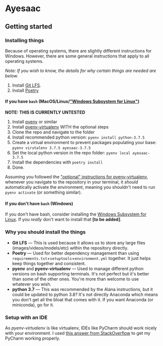 # Ayesaac

## Getting started

### Installing things

Because of operating systems, there are slightly different instructions for Windows. However, there are some general instructions that apply to all operating systems. 

*Note: If you wish to know, the details for why certain things are needed are below.*

1. Install [Git LFS](https://github.com/git-lfs/git-lfs/wiki/Installation).
1. Install [Poetry](https://python-poetry.org/docs/)

#### If you have `bash` (MacOS/Linux/["Windows Subsystem for Linux"](https://docs.microsoft.com/en-us/windows/wsl/install-win10))

**NOTE: THIS IS CURRENTLY UNTESTED**

1. Install [pyenv](https://github.com/pyenv/pyenv) or similar
1. Install [pyenv-virtualenv](https://github.com/pyenv/pyenv-virtualenv) WITH the optional steps
1. Clone the repo and navigate to the folder
1. Install recommended python version: `pyenv install python-3.7.5`
1. Create a virtual environment to prevent packages populating your base: `pyenv virutalenv 3.7.5 ayesaac-3.7.5`
1. Set the local python version in the repo folder: `pyenv local ayesaac-3.7.5`
1. Install the dependencies with `poetry install`
1. Done. 

Assuming you followed the ["optional" instructions for pyenv-virtualenv](https://github.com/pyenv/pyenv-virtualenv#activate-virtualenv), whenever you navigate to the repository in your terminal, it _should_ automatically activate the environment, meaning you shouldn't need to run `pyenv activate` (or something similar).

#### If you don't have `bash` (Windows)

If you don't have bash, consider installing the [Windows Subsystem for Linux](https://docs.microsoft.com/en-us/windows/wsl/install-win10). If you _really_ don't want to install that **[to be added]**.

### Why you should install the things

* **Git LFS** — This is used because it allows us to store any large files (images/videos/models/etc) within the repository directly. 
* **Poetry** — Used for better dependency management than using `requirements.txt`+`setuptools`+`environment.yml` together. It just helps keep things together and consistent. 
* **pyenv** and **pyenv-virtualenv** — Used to manage different python versions on bash supporting terminals. It's not perfect but it's better than some of the other ones. You're more than welcome to use whatever you wish. 
* **python 3.7** — This was recommended by the Alana instructions, but it could be updated to python 3.8? It's not directly Anaconda which means you don't get all the bloat that comes with it. If you want Anaconda (or miniconda), go for it. 

### Setup with an IDE

As _pyenv-virtualenv_ is like virtualenv, IDEs like PyCharm should work nicely with your environment. I used [this answer from StackOverflow](https://stackoverflow.com/a/51545578) to get my PyCharm working properly. 
